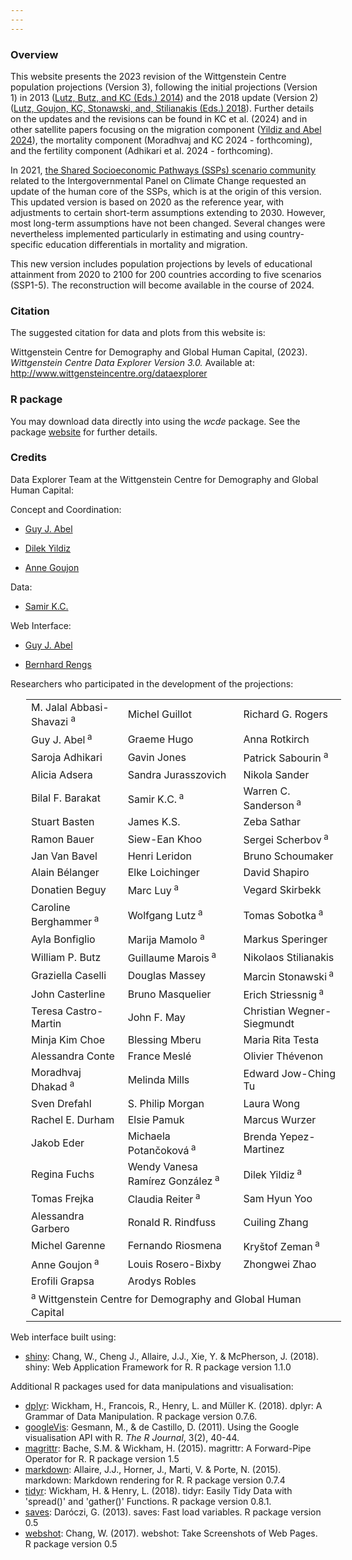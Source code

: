 ```yaml
---
---
---
```


### Overview

This website presents the 2023 revision of the Wittgenstein Centre population projections (Version 3), following the initial projections (Version 1) in 2013 ([Lutz, Butz, and KC (Eds.) 2014](https://global.oup.com/academic/product/world-population-and-human-capital-in-the-twenty-first-century-9780198703167?cc=at&lang=en&)) and the 2018 update (Version 2) ([Lutz, Goujon, KC, Stonawski, and, Stilianakis (Eds.) 2018](https://op.europa.eu/en/publication-detail/-/publication/e1853ba8-4444-11e8-a9f4-01aa75ed71a1/language-en)). Further details on the updates and the revisions can be found in KC et al. (2024) and in other satellite papers focusing on the migration component ([Yildiz and Abel 2024](https://pure.iiasa.ac.at/id/eprint/19399/1/WP-24-001.pdf)), the mortality component (Moradhvaj and KC 2024 - forthcoming), and the fertility component (Adhikari et al. 2024 - forthcoming).

In 2021, [the Shared Socioeconomic Pathways (SSPs) scenario community](https://data.ece.iiasa.ac.at/ssp/) related to the Intergovernmental Panel on Climate Change requested an update of the human core of the SSPs, which is at the origin of this version. This updated version is based on 2020 as the reference year, with adjustments to certain short-term assumptions extending to 2030. However, most long-term assumptions have not been changed. Several changes were nevertheless implemented particularly in estimating and using country-specific education differentials in mortality and migration.

This new version includes population projections by levels of educational attainment from 2020 to 2100 for 200 countries according to five scenarios (SSP1-5). The reconstruction will become available in the course of 2024.

### Citation

The suggested citation for data and plots from this website is:

Wittgenstein Centre for Demography and Global Human Capital, (2023). *Wittgenstein Centre Data Explorer Version 3.0.* Available at: <http://www.wittgensteincentre.org/dataexplorer>

### R package

You may download data directly into <a href="https://cran.r-project.org/" target="_blank" rel="noopener"><i class="fab fa-r-project"></i></a> using the *wcde* package. See the package <a href="https://guyabel.github.io/wcde/" target="_blank" rel="noopener">website</a> for further details.

### Credits

Data Explorer Team at the Wittgenstein Centre for Demography and Global Human Capital:

Concept and Coordination:

-   [Guy J. Abel](https://iiasa.ac.at/staff/guy-abel)

-   [Dilek Yildiz](https://iiasa.ac.at/staff/dilek-yildiz)

-   [Anne Goujon](https://iiasa.ac.at/staff/anne-goujon)

Data:

-   [Samir K.C.](https://iiasa.ac.at/staff/samir-kc)

Web Interface:

-   [Guy J. Abel](https://iiasa.ac.at/staff/guy-abel)

-   [Bernhard Rengs](https://www.wittgensteincentre.org/en/staff/member/rengs.htm)

Researchers who participated in the development of the projections:

<dl>
<table border="0" width="100%" style="margin-left:25px">
<tbody>
<tr>
<td>M. Jalal Abbasi-Shavazi <sup>a</sup></td>
<td>Michel Guillot</td>
<td>Richard G. Rogers</td>
</tr>
<tr>
<td>Guy J. Abel<sup> a</sup></td>
<td>Graeme Hugo</td>
<td>Anna Rotkirch</td>
</tr>
<tr>
<td>Saroja Adhikari</td>
<td>Gavin Jones</td>
<td>Patrick Sabourin <sup>a</sup></td>
</tr>
<tr>
<td>Alicia Adsera</td>
<td>Sandra Jurasszovich</td>
<td>Nikola Sander</td>
</tr>
<tr>
<td>Bilal F. Barakat</td>
<td>Samir K.C.<sup> a</sup></td>
<td>Warren C. Sanderson<sup> a</sup></td>
</tr>
<tr>
<td>Stuart Basten</td>
<td>James K.S.</td>
<td>Zeba Sathar</td>
</tr>
<tr>
<td>Ramon Bauer</td>
<td>Siew-Ean Khoo</td>
<td>Sergei Scherbov<sup> a</sup></td>
</tr>
<tr>
<td>Jan Van Bavel</td>
<td>Henri Leridon</td>
<td>Bruno Schoumaker</td>
</tr>
<tr>
<td>Alain B&eacute;langer</td>
<td>Elke Loichinger<sup></td>
<td>David Shapiro</td>
</tr>
<tr>
<td>Donatien Beguy</td>
<td>Marc Luy<sup> a</sup></td>
<td>Vegard Skirbekk</td>
</tr>
<tr>
<td>Caroline Berghammer<sup> a</sup></td>
<td>Wolfgang Lutz<sup> a</sup></td>
<td>Tomas Sobotka<sup> a</sup></td>
</tr>
<tr>
<td>Ayla Bonfiglio</td>
<td>Marija Mamolo <sup> a</sup></td>
<td>Markus Speringer</td>
</tr>
<tr>
<td>William P. Butz</td>
<td>Guillaume Marois<sup> a</sup></td>
<td>Nikolaos Stilianakis</td>
</tr>
<tr>
<td>Graziella Caselli</td>
<td>Douglas Massey</td>
<td>Marcin Stonawski<sup> a</sup></td>
</tr>
<tr>
<td>John Casterline</td>
<td>Bruno Masquelier</td>
<td>Erich Striessnig<sup> a</sup></td>
</tr>
<tr>
<td>Teresa Castro-Martin</td>
<td>John F. May</td>
<td>Christian Wegner-Siegmundt</td>
</tr>
<tr>
<td>Minja Kim Choe</td>
<td>Blessing Mberu</td>
<td>Maria Rita Testa</td>
</tr>
<tr>
<td>Alessandra Conte</td>
<td>France Mesl&eacute;</td>
<td>Olivier Th&eacute;venon</td>
</tr>
<tr>
<td>Moradhvaj Dhakad <sup>a</sup></td>
<td>Melinda Mills</td>
<td>Edward Jow-Ching Tu</td>
</tr>
<tr>
<td>Sven Drefahl</td>
<td>S. Philip Morgan</td>
<td>Laura Wong</td>
</tr>
<tr>
<td>Rachel E. Durham</td>
<td>Elsie Pamuk</td>
<td>Marcus Wurzer</td>
</tr>
<tr>
<td>Jakob Eder</td>
<td>Michaela Potan&ccaron;okov&aacute;<sup> a</sup></td>
<td>Brenda Yepez-Martinez</td>
</tr>
<tr>
<td>Regina Fuchs</td>
<td>Wendy Vanesa Ramírez González<sup> a</sup></td>
<td>Dilek Yildiz<sup> a</sup></td>
</tr>
<tr>
<td>Tomas Frejka</td>
<td>Claudia Reiter<sup> a</sup></td>
<td>Sam Hyun Yoo</td>
</tr>
<tr>
<td>Alessandra Garbero</td>
<td>Ronald R. Rindfuss</td>
<td>Cuiling Zhang</td>
</tr>
<tr>
<td>Michel Garenne</td>
<td>Fernando Riosmena</td>
<td>Kry&scaron;tof Zeman<sup> a</sup></td>
</tr>
<tr>
<td>Anne Goujon<sup> a</sup></td>
<td>Louis Rosero-Bixby</td>
<td>Zhongwei Zhao</td>
</tr>
<tr>
<td>Erofili Grapsa</td>
<td>Arodys Robles</td>
</tr>
<tr>
<td colspan="3"><sup>a</sup> Wittgenstein Centre for Demography and Global Human Capital</td>
</tr>
</tbody>
</table>
</dl>


Web interface built using:

-   <a href="http://cran.r-project.org/web/packages/shiny" target="_blank">shiny</a>: Chang, W., Cheng J., Allaire, J.J., Xie, Y. & McPherson, J. (2018). shiny: Web Application Framework for R. R package version 1.1.0

Additional R packages used for data manipulations and visualisation:

-   <a href="http://cran.r-project.org/web/packages/dplyr" target="_blank">dplyr</a>: Wickham, H., Francois, R., Henry, L. and Müller K. (2018). dplyr: A Grammar of Data Manipulation. R package version 0.7.6.
-   <a href="http://cran.r-project.org/web/packages/googleVis" target="_blank">googleVis</a>: Gesmann, M., & de Castillo, D. (2011). Using the Google visualisation API with R. *The R Journal*, 3(2), 40-44.
-   <a href="http://cran.r-project.org/web/packages/magrittr" target="_blank">magrittr</a>: Bache, S.M. & Wickham, H. (2015). magrittr: A Forward-Pipe Operator for R. R package version 1.5
-   <a href="http://cran.r-project.org/web/packages/markdown" target="_blank">markdown</a>: Allaire, J.J., Horner, J., Marti, V. & Porte, N. (2015). markdown: Markdown rendering for R. R package version 0.7.4
-   <a href="http://cran.r-project.org/web/packages/tidyr" target="_blank">tidyr</a>: Wickham, H. & Henry, L. (2018). tidyr: Easily Tidy Data with 'spread()' and 'gather()' Functions. R package version 0.8.1.
-   <a href="http://cran.r-project.org/web/packages/saves" target="_blank">saves</a>: Daróczi, G. (2013). saves: Fast load variables. R package version 0.5
-   <a href="http://cran.r-project.org/web/packages/webshot" target="_blank">webshot</a>: Chang, W. (2017). webshot: Take Screenshots of Web Pages. R package version 0.5

